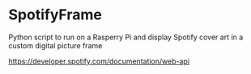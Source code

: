 # SpotifyFrame
Python script to run on a Rasperry Pi and display Spotify cover art in a custom digital picture frame


https://developer.spotify.com/documentation/web-api
